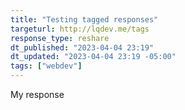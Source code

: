 ```yaml
---
title: "Testing tagged responses"
targeturl: http://lqdev.me/tags
response_type: reshare
dt_published: "2023-04-04 23:19"
dt_updated: "2023-04-04 23:19 -05:00"
tags: ["webdev"]
---
```


My response